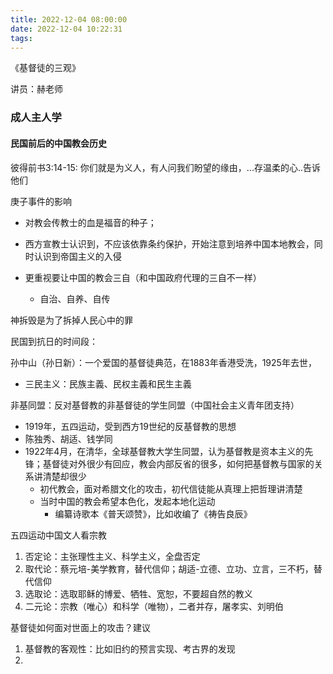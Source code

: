 ```yaml
---
title: 2022-12-04 08:00:00
date: 2022-12-04 10:22:31
tags:
---
```


《基督徒的三观》

讲员：赫老师





### 成人主人学

#### 民国前后的中国教会历史

彼得前书3:14-15: 你们就是为义人，有人问我们盼望的缘由，...存温柔的心..告诉他们

庚子事件的影响

- 对教会传教士的血是福音的种子；

- 西方宣教士认识到，不应该依靠条约保护，开始注意到培养中国本地教会，同时认识到帝国主义的入侵
- 更重视要让中国的教会三自（和中国政府代理的三自不一样）
  - 自治、自养、自传



神拆毁是为了拆掉人民心中的罪





民国到抗日的时间段：

孙中山（孙日新）：一个爱国的基督徒典范，在1883年香港受洗，1925年去世，

- 三民主义：民族主義、民权主義和民生主義

非基同盟：反对基督教的非基督徒的学生同盟（中国社会主义青年团支持）

- 1919年，五四运动，受到西方19世纪的反基督教的思想
- 陈独秀、胡适、钱学同
- 1922年4月，在清华，全球基督教大学生同盟，认为基督教是资本主义的先锋；基督徒对外很少有回应，教会内部反省的很多，如何把基督教与国家的关系讲清楚却很少
  - 初代教会，面对希腊文化的攻击，初代信徒能从真理上把哲理讲清楚
  - 当时中国的教会希望本色化，发起本地化运动
    - 编纂诗歌本《普天颂赞》，比如收编了《祷告良辰》





五四运动中国文人看宗教

1. 否定论：主张理性主义、科学主义，全盘否定
2. 取代论：蔡元培-美学教育，替代信仰；胡适-立德、立功、立言，三不朽，替代信仰
3. 选取论：选取耶稣的博爱、牺牲、宽恕，不要超自然的教义
4. 二元论：宗教（唯心）和科学（唯物），二者并存，屠孝实、刘明伯



基督徒如何面对世面上的攻击？建议

1. 基督教的客观性：比如旧约的预言实现、考古界的发现
2. 


